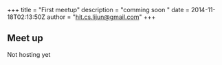 +++
title = "First meetup"
description = "comming soon "
date = 2014-11-18T02:13:50Z
author = "hit.cs.lijun@gmail.com"
+++

## Meet up

Not hosting yet
